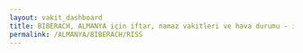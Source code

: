 ```yaml
---
layout: vakit_dashboard
title: BIBERACH, ALMANYA için iftar, namaz vakitleri ve hava durumu - ilçe/eyalet seç
permalink: /ALMANYA/BIBERACH/RISS
---
```


<script type="text/javascript">
  var GLOBAL_COUNTRY = 'ALMANYA';
  var GLOBAL_CITY = 'BIBERACH';
  var GLOBAL_STATE = 'RISS';
  var lat = 72;
  var lon = 21;
</script>
